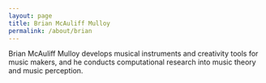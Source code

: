 ```yaml
---
layout: page
title: Brian McAuliff Mulloy
permalink: /about/brian
---
```

Brian McAuliff Mulloy develops musical instruments and creativity tools for music makers, and he conducts computational research into music theory and music perception.